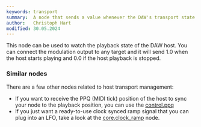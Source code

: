 ```yaml
---
keywords: transport
summary:  A node that sends a value whenever the DAW's transport state changes.
author:   Christoph Hart
modified: 30.05.2024
---
```


This node can be used to watch the playback state of the DAW host. You can connect the modulation output to any target and it will send 1.0 when the host starts playing and 0.0 if the host playback is stopped.

### Similar nodes

There are a few other nodes related to host transport management:

- If you want to receive the PPQ (MIDI tick) position of the host to sync your node to the playback position, you can use the [control.ppq](/scriptnode/list/control/ppq)
- If you just want a ready-to-use clock synced ramp signal that you can plug into an LFO, take a look at the [core.clock_ramp](/scriptnode/list/core/clock_ramp) node.